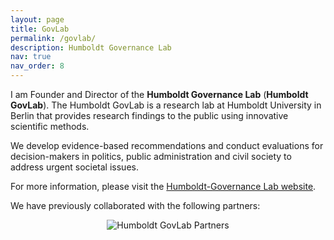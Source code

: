```yaml
---
layout: page
title: GovLab
permalink: /govlab/
description: Humboldt Governance Lab
nav: true
nav_order: 8
---
```


I am Founder and Director of the **Humboldt Governance Lab** (**Humboldt GovLab**). The Humboldt GovLab is a research lab at Humboldt University in Berlin that provides research findings to the public using innovative scientific methods.

We develop evidence-based recommendations and conduct evaluations for decision-makers in politics, public administration and civil society to address urgent societal issues.

For more information, please visit the [Humboldt-Governance Lab website](https://www.humboldt-govlab.de/en).

We have previously collaborated with the following partners:
<p align="center">
  <img src="{{ '/assets/img/govlab_partner.png' | relative_url }}" alt="Humboldt GovLab Partners" style="max-width: 100%; height: auto;">
</p>